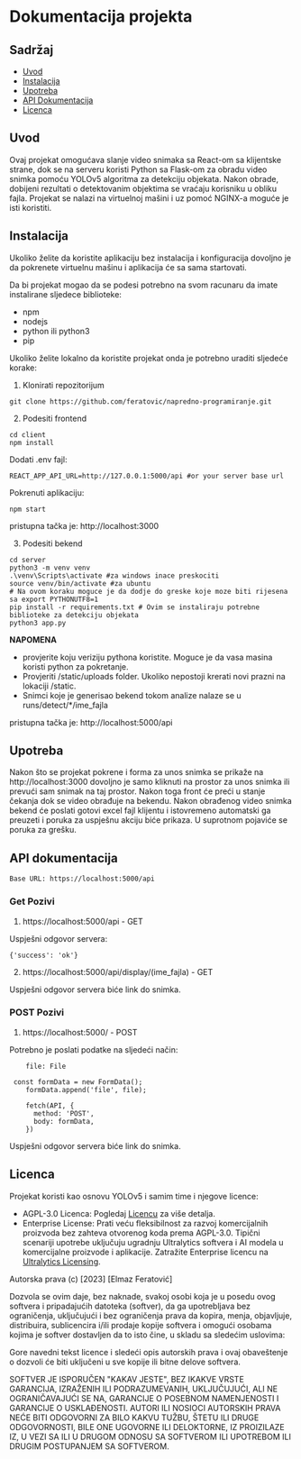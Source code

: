 # Dokumentacija projekta

## Sadržaj

- [Uvod](#uvod)
- [Instalacija](#instalacija)
- [Upotreba](#upotreba)
- [API Dokumentacija](#api-dokumentacija)
- [Licenca](#licenca)

## Uvod

Ovaj projekat omogućava slanje video snimaka sa React-om sa klijentske strane, dok se na serveru koristi Python sa Flask-om za obradu video snimka pomoću YOLOv5 algoritma za detekciju objekata. Nakon obrade, dobijeni rezultati o detektovanim objektima se vraćaju korisniku u obliku fajla. Projekat se nalazi na virtuelnoj mašini i uz pomoć NGINX-a moguće je isti koristiti.

## Instalacija

Ukoliko želite da koristite aplikaciju bez instalacija i konfiguracija dovoljno je da pokrenete virtuelnu mašinu i aplikacija će sa sama startovati.

Da bi projekat mogao da se podesi potrebno na svom racunaru da imate instalirane sljedece biblioteke:

- npm
- nodejs
- python ili python3
- pip

Ukoliko želite lokalno da koristite projekat onda je potrebno uraditi sljedeće korake:

1. Klonirati repozitorijum

```
git clone https://github.com/feratovic/napredno-programiranje.git
```

2. Podesiti frontend

```
cd client
npm install
```

Dodati .env fajl:

```
REACT_APP_API_URL=http://127.0.0.1:5000/api #or your server base url
```

Pokrenuti aplikaciju:

```
npm start
```

pristupna tačka je: http://localhost:3000

3. Podesiti bekend

```
cd server
python3 -m venv venv
.\venv\Scripts\activate #za windows inace preskociti
source venv/bin/activate #za ubuntu
# Na ovom koraku moguce je da dodje do greske koje moze biti rijesena sa export PYTHONUTF8=1
pip install -r requirements.txt # Ovim se instaliraju potrebne biblioteke za detekciju objekata
python3 app.py
```

**NAPOMENA**

- provjerite koju veriziju pythona koristite. Moguce je da vasa masina koristi python za pokretanje.
- Provjeriti /static/uploads folder. Ukoliko nepostoji krerati novi prazni na lokaciji /static.
- Snimci koje je generisao bekend tokom analize nalaze se u runs/detect/\*/ime_fajla

pristupna tačka je: http://localhost:5000/api

## Upotreba

Nakon što se projekat pokrene i forma za unos snimka se prikaže na http://localhost:3000 dovoljno je samo kliknuti na prostor za unos snimka ili prevući sam snimak na taj prostor. Nakon toga front će preći u stanje čekanja dok se video obrađuje na bekendu. Nakon obrađenog video snimka bekend će poslati gotovi excel fajl klijentu i istovremeno automatski ga preuzeti i poruka za uspješnu akciju biće prikaza. U suprotnom pojaviće se poruka za grešku.

## API dokumentacija

```
Base URL: https://localhost:5000/api
```

### Get Pozivi

1. https://localhost:5000/api - GET

Uspješni odgovor servera:

```
{'success': 'ok'}
```

2. https://localhost:5000/api/display/(ime_fajla) - GET

Uspješni odgovor servera biće link do snimka.

### POST Pozivi

1. https://localhost:5000/ - POST

Potrebno je poslati podatke na sljedeći način:

```
    file: File
```

```
 const formData = new FormData();
    formData.append('file', file);

    fetch(API, {
      method: 'POST',
      body: formData,
    })
```

Uspješni odgovor servera biće link do snimka.

## Licenca

Projekat koristi kao osnovu YOLOv5 i samim time i njegove licence:

- AGPL-3.0 Licenca: Pogledaj [Licencu](https://github.com/ultralytics/yolov5/blob/master/LICENSE) za više detalja.
- Enterprise License: Prati veću fleksibilnost za razvoj komercijalnih proizvoda bez zahteva otvorenog koda prema AGPL-3.0. Tipični scenariji upotrebe uključuju ugradnju Ultralytics softvera i AI modela u komercijalne proizvode i aplikacije. Zatražite Enterprise licencu na [Ultralytics Licensing](https://ultralytics.com/license).

Autorska prava (c) [2023] [Elmaz Feratović]

Dozvola se ovim daje, bez naknade, svakoj osobi koja je u posedu ovog softvera i pripadajućih datoteka (softver), da ga upotrebljava bez ograničenja, uključujući i bez ograničenja prava da kopira, menja, objavljuje, distribuira, sublicencira i/ili prodaje kopije softvera i omogući osobama kojima je softver dostavljen da to isto čine, u skladu sa sledećim uslovima:

Gore navedni tekst licence i sledeći opis autorskih prava i ovaj obaveštenje o dozvoli će biti uključeni u sve kopije ili bitne delove softvera.

SOFTVER JE ISPORUČEN "KAKAV JESTE", BEZ IKAKVE VRSTE GARANCIJA, IZRAŽENIH ILI PODRAZUMEVANIH, UKLJUČUJUĆI, ALI NE OGRANIČAVAJUĆI SE NA, GARANCIJE O POSEBNOM NAMENJENOSTI I GARANCIJE O USKLAĐENOSTI. AUTORI ILI NOSIOCI AUTORSKIH PRAVA NEĆE BITI ODGOVORNI ZA BILO KAKVU TUŽBU, ŠTETU ILI DRUGE ODGOVORNOSTI, BILE ONE UGOVORNE ILI DELOKTORNE, IZ PROIZILAZE IZ, U VEZI SA ILI U DRUGOM ODNOSU SA SOFTVEROM ILI UPOTREBOM ILI DRUGIM POSTUPANJEM SA SOFTVEROM.
